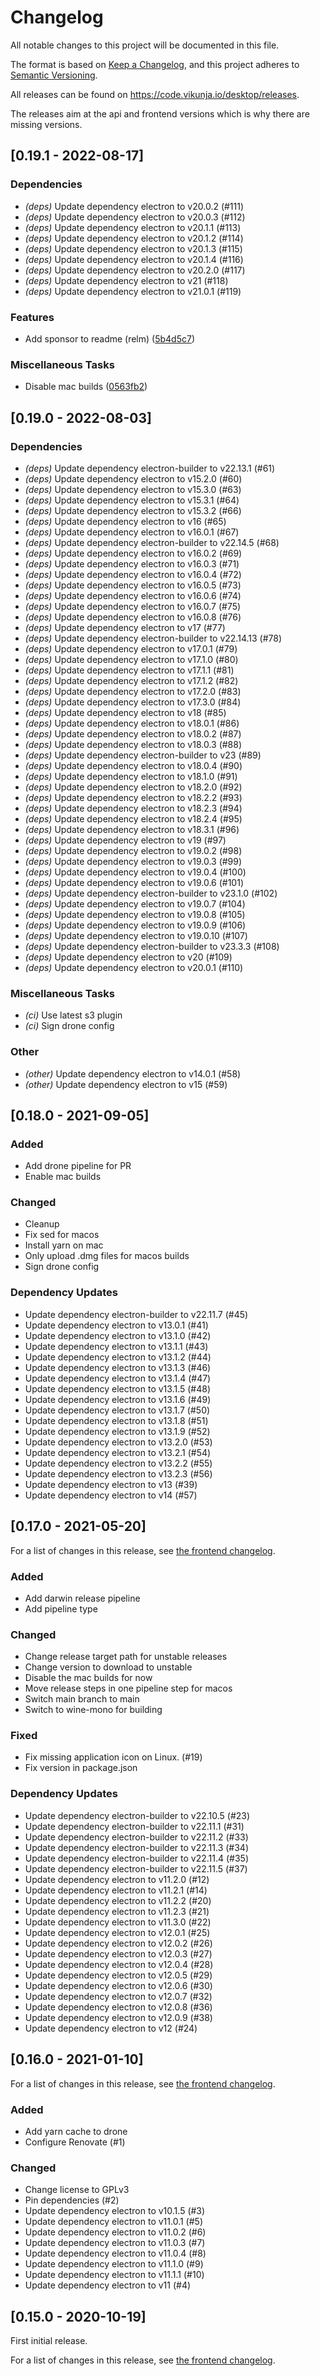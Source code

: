 # Changelog

All notable changes to this project will be documented in this file.

The format is based on [Keep a Changelog](https://keepachangelog.com/en/1.0.0/),
and this project adheres to [Semantic Versioning](https://semver.org/spec/v2.0.0.html).

All releases can be found on https://code.vikunja.io/desktop/releases.

The releases aim at the api and frontend versions which is why there are missing versions.

## [0.19.1 - 2022-08-17]

### Dependencies

* *(deps)* Update dependency electron to v20.0.2 (#111)
* *(deps)* Update dependency electron to v20.0.3 (#112)
* *(deps)* Update dependency electron to v20.1.1 (#113)
* *(deps)* Update dependency electron to v20.1.2 (#114)
* *(deps)* Update dependency electron to v20.1.3 (#115)
* *(deps)* Update dependency electron to v20.1.4 (#116)
* *(deps)* Update dependency electron to v20.2.0 (#117)
* *(deps)* Update dependency electron to v21 (#118)
* *(deps)* Update dependency electron to v21.0.1 (#119)

### Features

* Add sponsor to readme (relm) ([5b4d5c7](5b4d5c784b4ea447ea928c8c9ee83a58b51f10f4))

### Miscellaneous Tasks

* Disable mac builds ([0563fb2](0563fb2ee5ae16357cdd9463be33ca3f3977c596))

## [0.19.0 - 2022-08-03]

### Dependencies

* *(deps)* Update dependency electron-builder to v22.13.1 (#61)
* *(deps)* Update dependency electron to v15.2.0 (#60)
* *(deps)* Update dependency electron to v15.3.0 (#63)
* *(deps)* Update dependency electron to v15.3.1 (#64)
* *(deps)* Update dependency electron to v15.3.2 (#66)
* *(deps)* Update dependency electron to v16 (#65)
* *(deps)* Update dependency electron to v16.0.1 (#67)
* *(deps)* Update dependency electron-builder to v22.14.5 (#68)
* *(deps)* Update dependency electron to v16.0.2 (#69)
* *(deps)* Update dependency electron to v16.0.3 (#71)
* *(deps)* Update dependency electron to v16.0.4 (#72)
* *(deps)* Update dependency electron to v16.0.5 (#73)
* *(deps)* Update dependency electron to v16.0.6 (#74)
* *(deps)* Update dependency electron to v16.0.7 (#75)
* *(deps)* Update dependency electron to v16.0.8 (#76)
* *(deps)* Update dependency electron to v17 (#77)
* *(deps)* Update dependency electron-builder to v22.14.13 (#78)
* *(deps)* Update dependency electron to v17.0.1 (#79)
* *(deps)* Update dependency electron to v17.1.0 (#80)
* *(deps)* Update dependency electron to v17.1.1 (#81)
* *(deps)* Update dependency electron to v17.1.2 (#82)
* *(deps)* Update dependency electron to v17.2.0 (#83)
* *(deps)* Update dependency electron to v17.3.0 (#84)
* *(deps)* Update dependency electron to v18 (#85)
* *(deps)* Update dependency electron to v18.0.1 (#86)
* *(deps)* Update dependency electron to v18.0.2 (#87)
* *(deps)* Update dependency electron to v18.0.3 (#88)
* *(deps)* Update dependency electron-builder to v23 (#89)
* *(deps)* Update dependency electron to v18.0.4 (#90)
* *(deps)* Update dependency electron to v18.1.0 (#91)
* *(deps)* Update dependency electron to v18.2.0 (#92)
* *(deps)* Update dependency electron to v18.2.2 (#93)
* *(deps)* Update dependency electron to v18.2.3 (#94)
* *(deps)* Update dependency electron to v18.2.4 (#95)
* *(deps)* Update dependency electron to v18.3.1 (#96)
* *(deps)* Update dependency electron to v19 (#97)
* *(deps)* Update dependency electron to v19.0.2 (#98)
* *(deps)* Update dependency electron to v19.0.3 (#99)
* *(deps)* Update dependency electron to v19.0.4 (#100)
* *(deps)* Update dependency electron to v19.0.6 (#101)
* *(deps)* Update dependency electron-builder to v23.1.0 (#102)
* *(deps)* Update dependency electron to v19.0.7 (#104)
* *(deps)* Update dependency electron to v19.0.8 (#105)
* *(deps)* Update dependency electron to v19.0.9 (#106)
* *(deps)* Update dependency electron to v19.0.10 (#107)
* *(deps)* Update dependency electron-builder to v23.3.3 (#108)
* *(deps)* Update dependency electron to v20 (#109)
* *(deps)* Update dependency electron to v20.0.1 (#110)

### Miscellaneous Tasks

* *(ci)* Use latest s3 plugin
* *(ci)* Sign drone config

### Other

* *(other)* Update dependency electron to v14.0.1 (#58)
* *(other)* Update dependency electron to v15 (#59)

## [0.18.0 - 2021-09-05]

### Added 

* Add drone pipeline for PR
* Enable mac builds

### Changed

* Cleanup
* Fix sed for macos
* Install yarn on mac
* Only upload .dmg files for macos builds
* Sign drone config

### Dependency Updates

* Update dependency electron-builder to v22.11.7 (#45)
* Update dependency electron to v13.0.1 (#41)
* Update dependency electron to v13.1.0 (#42)
* Update dependency electron to v13.1.1 (#43)
* Update dependency electron to v13.1.2 (#44)
* Update dependency electron to v13.1.3 (#46)
* Update dependency electron to v13.1.4 (#47)
* Update dependency electron to v13.1.5 (#48)
* Update dependency electron to v13.1.6 (#49)
* Update dependency electron to v13.1.7 (#50)
* Update dependency electron to v13.1.8 (#51)
* Update dependency electron to v13.1.9 (#52)
* Update dependency electron to v13.2.0 (#53)
* Update dependency electron to v13.2.1 (#54)
* Update dependency electron to v13.2.2 (#55)
* Update dependency electron to v13.2.3 (#56)
* Update dependency electron to v13 (#39)
* Update dependency electron to v14 (#57)


## [0.17.0 - 2021-05-20]

For a list of changes in this release, see [the frontend changelog](https://kolaente.dev/vikunja/frontend/releases/tag/v0.17.0).

### Added

* Add darwin release pipeline
* Add pipeline type

### Changed

* Change release target path for unstable releases
* Change version to download to unstable
* Disable the mac builds for now
* Move release steps in one pipeline step for macos
* Switch main branch to main
* Switch to wine-mono for building

### Fixed

* Fix missing application icon on Linux. (#19)
* Fix version in package.json

### Dependency Updates

* Update dependency electron-builder to v22.10.5 (#23)
* Update dependency electron-builder to v22.11.1 (#31)
* Update dependency electron-builder to v22.11.2 (#33)
* Update dependency electron-builder to v22.11.3 (#34)
* Update dependency electron-builder to v22.11.4 (#35)
* Update dependency electron-builder to v22.11.5 (#37)
* Update dependency electron to v11.2.0 (#12)
* Update dependency electron to v11.2.1 (#14)
* Update dependency electron to v11.2.2 (#20)
* Update dependency electron to v11.2.3 (#21)
* Update dependency electron to v11.3.0 (#22)
* Update dependency electron to v12.0.1 (#25)
* Update dependency electron to v12.0.2 (#26)
* Update dependency electron to v12.0.3 (#27)
* Update dependency electron to v12.0.4 (#28)
* Update dependency electron to v12.0.5 (#29)
* Update dependency electron to v12.0.6 (#30)
* Update dependency electron to v12.0.7 (#32)
* Update dependency electron to v12.0.8 (#36)
* Update dependency electron to v12.0.9 (#38)
* Update dependency electron to v12 (#24)

## [0.16.0 - 2021-01-10]

For a list of changes in this release, see [the frontend changelog](https://kolaente.dev/vikunja/frontend/releases/tag/v0.16.0).

### Added

* Add yarn cache to drone
* Configure Renovate (#1)

### Changed

* Change license to GPLv3
* Pin dependencies (#2)
* Update dependency electron to v10.1.5 (#3)
* Update dependency electron to v11.0.1 (#5)
* Update dependency electron to v11.0.2 (#6)
* Update dependency electron to v11.0.3 (#7)
* Update dependency electron to v11.0.4 (#8)
* Update dependency electron to v11.1.0 (#9)
* Update dependency electron to v11.1.1 (#10)
* Update dependency electron to v11 (#4)

## [0.15.0 - 2020-10-19]

First initial release.

For a list of changes in this release, see [the frontend changelog](https://kolaente.dev/vikunja/frontend/releases/tag/v0.15.0).

